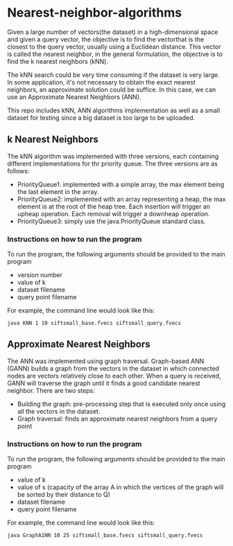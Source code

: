 # Nearest-neighbor-algorithms
Given a large number of vectors(the dataset) in a high-dimensional space and given a query vector, the objective is to find the vectorthat is the closest to the query vector, usually using a Euclidean distance. This vector is called the nearest neighbor, in the general formulation, the objective is to find the k nearest neighbors (kNN).

The kNN search could be very time consuming if the dataset is very large. In some application, it's not necessary to obtain the exact nearest neighbors, an approximate solution could be suffice. In this case, we can use an Approximate Nearest Neighbors (ANN).

This repo includes kNN, ANN algorithms implementation as well as a small dataset for testing since a big dataset is too large to be uploaded.

## k Nearest Neighbors
The kNN algorithm was implemented with three versions, each containing different implementations for thr priority queue. The three versions are as follows:
- PriorityQueue1: implemented with a simple array, the max element being the last element in the array.
- PriorityQueue2: implemented with an array representing a heap, the max element is at the root of the heap tree. Each insertion will trigger an upheap operation. Each removal will trigger a downheap operation.
- PriorityQueue3: simply use the java.PriorityQueue standard class.

### Instructions on how to run the program
To run the program, the following arguments should be provided to the main program
- version number
- value of k
- dataset filename
- query point filename

For example, the command line would look like this: <br>


    java KNN 1 10 siftsmall_base.fvecs siftsmall_query.fvecs

## Approximate Nearest Neighbors
The ANN was implemented using graph traversal. Graph-based ANN (GANN) builds a graph from the vectors in the dataset in which connected nodes are vectors relatively close to each other. When a query is received, GANN will traverse the graph until it finds a good candidate nearest neighbor. There are two steps:
- Building the graph: pre-processing step that is executed only once using all the vectors in the dataset.
- Graph traversal: finds an approximate nearest neighbors from a query point
  
### Instructions on how to run the program
To run the program, the following arguments should be provided to the main program
- value of k
- value of s (capacity of the array A in which the vertices of the graph will be sorted by their distance to Q)
- dataset filename
- query point filename

For example, the command line would look like this: <br>


    java GraphA1NN 10 25 siftsmall_base.fvecs siftsmall_query.fvecs